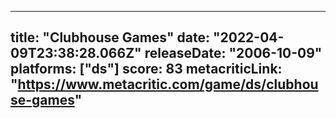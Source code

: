 
---
title: "Clubhouse Games"
date: "2022-04-09T23:38:28.066Z"
releaseDate: "2006-10-09"
platforms: ["ds"]
score: 83
metacriticLink: "https://www.metacritic.com/game/ds/clubhouse-games"
---
